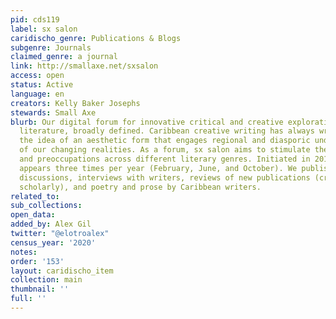 ```yaml
---
pid: cds119
label: sx salon
caridischo_genre: Publications & Blogs
subgenre: Journals
claimed_genre: a journal
link: http://smallaxe.net/sxsalon
access: open
status: Active
language: en
creators: Kelly Baker Josephs
stewards: Small Axe
blurb: Our digital forum for innovative critical and creative explorations of Caribbean
  literature, broadly defined. Caribbean creative writing has always wrestled with
  the idea of an aesthetic form that engages regional and diasporic understandings
  of our changing realities. As a forum, sx salon aims to stimulate these sensibilities
  and preoccupations across different literary genres. Initiated in 2010, sx salon
  appears three times per year (February, June, and October). We publish literary
  discussions, interviews with writers, reviews of new publications (creative and
  scholarly), and poetry and prose by Caribbean writers.
related_to:
sub_collections:
open_data:
added_by: Alex Gil
twitter: "@elotroalex"
census_year: '2020'
notes:
order: '153'
layout: caridischo_item
collection: main
thumbnail: ''
full: ''
---
```

